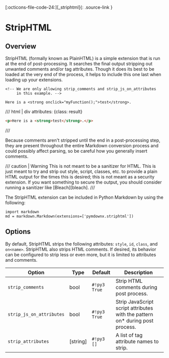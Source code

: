 [:octicons-file-code-24:][_striphtml]{: .source-link }

# StripHTML

## Overview

StripHTML (formally known as PlainHTML) is a simple extension that is run at the end of post-processing.  It searches
the final output stripping out unwanted comments and/or tag attributes. Though it does its best to be loaded at the very
end of the process, it helps to include this one last when loading up your extensions.

```text title="Stripping Comments"
<!-- We are only allowing strip_comments and strip_js_on_attributes
     in this example. -->

Here is a <strong onclick="myFunction();">test</strong>.
```

/// html | div
    attributes: {class: result}
```html
<p>Here is a <strong>test</strong>.</p>
```
///

Because comments aren't stripped until the end in a post-processing step, they are present throughout the entire
Markdown conversion process and could possibly affect parsing, so be careful how you generally insert comments.

/// caution | Warning
This is not meant to be a sanitizer for HTML.  This is just meant to try and strip out style, script, classes, etc.
to provide a plain HTML output for the times this is desired; this is not meant as a security extension.  If you
want something to secure the output, you should consider running a sanitizer like [Bleach][bleach].
///

The StripHTML extension can be included in Python Markdown by using the following:

```py3
import markdown
md = markdown.Markdown(extensions=['pymdownx.striphtml'])
```

## Options

By default, StripHTML strips the following attributes: `style`, `id`, `class`, and `on<name>`.  StripHTML also strips
HTML comments. If desired, its behavior can be configured to strip less or even more, but it is limited to attributes
and comments.

Option                   | Type     | Default      | Description
------------------------ |--------- | ------------ | -----------
`strip_comments`         | bool     | `#!py3 True` | Strip HTML comments during post process.
`strip_js_on_attributes` | bool     | `#!py3 True` | Strip JavaScript script attributes with the pattern on* during post process.
`strip_attributes`       | [string] | `#!py3 []`   | A list of tag attribute names to strip.
